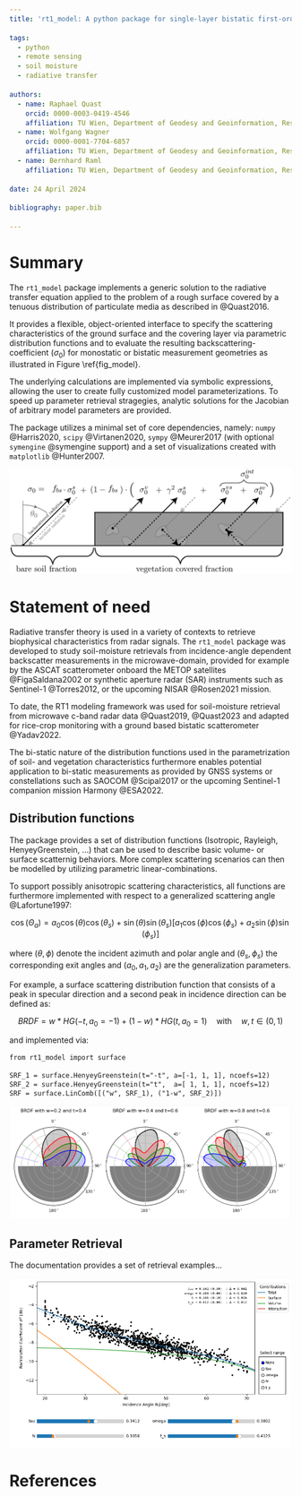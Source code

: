 ```yaml
---
title: 'rt1_model: A python package for single-layer bistatic first-order radiative transfer scattering calculations.'

tags:
  - python
  - remote sensing
  - soil moisture
  - radiative transfer

authors:
  - name: Raphael Quast  
    orcid: 0000-0003-0419-4546  
    affiliation: TU Wien, Department of Geodesy and Geoinformation, Research Unit Remote Sensing  
  - name: Wolfgang Wagner  
    orcid: 0000-0001-7704-6857  
    affiliation: TU Wien, Department of Geodesy and Geoinformation, Research Unit Remote Sensing  
  - name: Bernhard Raml  
    affiliation: TU Wien, Department of Geodesy and Geoinformation, Research Unit Remote Sensing  

date: 24 April 2024

bibliography: paper.bib

---
```


# Summary

The `rt1_model` package implements a generic solution to the radiative transfer equation applied to the problem of a rough surface covered by a tenuous distribution of particulate media as described in @Quast2016.

It provides a flexible, object-oriented interface to specify the scattering characteristics of the ground surface and the covering layer via parametric distribution functions and to evaluate the resulting backscattering-coefficient ($\sigma_0$) for monostatic or bistatic measurement geometries as illustrated in Figure \ref{fig_model}.

The underlying calculations are implemented via symbolic expressions, allowing the user to create fully customized model parameterizations. To speed up parameter retrieval stragegies, analytic solutions for the Jacobian of arbitrary model parameters are provided.

The package utilizes a minimal set of core dependencies, namely: `numpy` @Harris2020, `scipy` @Virtanen2020, `sympy` @Meurer2017 (with optional `symengine` @symengine support) and a set of visualizations created with `matplotlib` @Hunter2007.

![Illustration of the scattering contributions considered in the RT1 model (from @Quast2023) \label{fig_model}](model.png)

# Statement of need


Radiative transfer theory is used in a variety of contexts to retrieve biophysical characteristics from radar signals. The `rt1_model` package was developed to study soil-moisture retrievals from incidence-angle dependent backscatter measurements in the microwave-domain, provided for example by the ASCAT scatterometer onboard the METOP satellites @FigaSaldana2002 or synthetic aperture radar (SAR) instruments such as Sentinel-1 @Torres2012, or the upcoming NISAR @Rosen2021 mission.

To date, the RT1 modeling framework was used for soil-moisture retrieval from microwave c-band radar data @Quast2019, @Quast2023 and adapted for rice-crop monitoring with a ground based bistatic scatterometer @Yadav2022.

The bi-static nature of the distribution functions used in the parametrization of soil- and vegetation characteristics furthermore enables potential application to bi-static measurements as provided by GNSS systems or constellations such as SAOCOM @Scipal2017 or the upcoming Sentinel-1 companion mission Harmony @ESA2022.


## Distribution functions

The package provides a set of distribution functions (Isotropic, Rayleigh, HenyeyGreenstein, ...) that can be used to describe basic volume- or surface scatternig behaviors. More complex scattering scenarios can then be modelled by utilizing parametric linear-combinations.

To support possibly anisotropic scattering characteristics, all functions are furthermore implemented with respect to a generalized scattering angle @Lafortune1997:

$$\cos(\Theta_a) = a_0 \cos(\theta) \cos(\theta_s) + \sin(\theta)\sin(\theta_s) [ a_1 \cos(\phi)\cos(\phi_s) + a_2 \sin(\phi) \sin(\phi_s)]$$

where ($\theta, \phi$) denote the incident azimuth and polar angle and $(\theta_s, \phi_s)$ the corresponding exit angles and $(a_0, a_1, a_2)$ are the generalization parameters.

For example, a surface scattering distribution function that consists of a peak in specular direction and a second peak in incidence direction can be defined as:

$$BRDF = w * HG(-t, a_0=-1) + (1-w) * HG(t, a_0=1) \quad \textrm{with} \quad w, t \in (0,1)$$

and implemented via:

```
from rt1_model import surface

SRF_1 = surface.HenyeyGreenstein(t="-t", a=[-1, 1, 1], ncoefs=12)
SRF_2 = surface.HenyeyGreenstein(t="t",  a=[ 1, 1, 1], ncoefs=12)
SRF = surface.LinComb([("w", SRF_1), ("1-w", SRF_2)])
```


![Linear Combination of surface BRDFs. \label{fig_lin_comb_brdf}](lin_comb_brdf.png)

## Parameter Retrieval

The documentation provides a set of retrieval examples...

![Example of the analyzer-widget for a RT1 model result. \label{fig_retrieval_static}](retrieval_static.png)




# References
